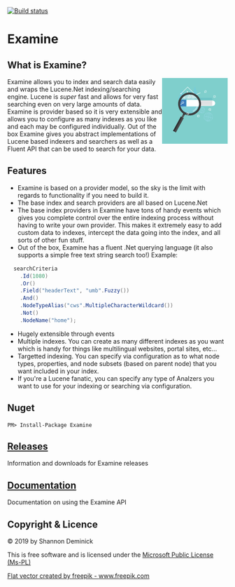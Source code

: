 [![Build status](https://ci.appveyor.com/api/projects/status/j4o4finsu8xs45r1?svg=true)](https://ci.appveyor.com/project/Shandem/examine)

Examine
===

## What is Examine?

<img align="right" src="/assets/logo_transparent_tiny.png?raw=true"> Examine allows you to index and search data easily and wraps the Lucene.Net indexing/searching engine. Lucene is _super_ fast and allows for very fast searching even on very large amounts of data. Examine is provider based so it is very extensible and allows you to configure as many indexes as you like and each may be configured individually. Out of the box Examine gives you abstract implementations of Lucene based indexers and searchers as well as a Fluent API that can be used to search for your data.

## Features
* Examine is based on a provider model, so the sky is the limit with regards to functionality if you need to build it.
* The base index and search providers are all based on Lucene.Net
* The base index providers in Examine have tons of handy events which gives you complete control over the entire indexing process without having to write your own provider. This makes it extremely easy to add custom data to indexes, intercept the data going into the index, and all sorts of other fun stuff.
* Out of the box, Examine has a fluent .Net querying language (it also supports a simple free text string search too!) Example:

```cs
  searchCriteria
    .Id(1080)
    .Or()
    .Field("headerText", "umb".Fuzzy())
    .And()
    .NodeTypeAlias("cws".MultipleCharacterWildcard())
    .Not()
    .NodeName("home");
```

* Hugely extensible through events
* Multiple indexes. You can create as many different indexes as you want which is handy for things like multilingual websites, portal sites, etc...
* Targetted indexing. You can specify via configuration as to what node types, properties, and node subsets (based on parent node) that you want included in your index.
* If you're a Lucene fanatic, you can specify any type of Analzers you want to use for your indexing or searching via configuration.

## Nuget

	PM> Install-Package Examine

## [Releases](https://github.com/Shandem/Examine/releases)

Information and downloads for Examine releases

## [Documentation](https://github.com/Shandem/Examine/wiki)

Documentation on using the Examine API

## Copyright & Licence

&copy; 2019 by Shannon Deminick

This is free software and is licensed under the [Microsoft Public License (Ms-PL)](http://opensource.org/licenses/MS-PL)

<a href="https://www.freepik.com/free-photos-vectors/flat">Flat vector created by freepik - www.freepik.com</a>
